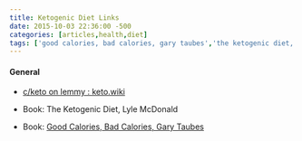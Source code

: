 ```yaml
---
title: Ketogenic Diet Links
date: 2015-10-03 22:36:00 -500
categories: [articles,health,diet]
tags: ['good calories, bad calories, gary taubes','the ketogenic diet, lyle mcdonald']
---
```


#### General

-   [c/keto on lemmy : keto.wiki](http://keto.wiki)

-   Book: The Ketogenic Diet, Lyle McDonald

-   Book: [Good Calories, Bad Calories, Gary Taubes](http://www.amazon.com/Good-Calories-Bad-Controversial-Science/dp/1400033462)
